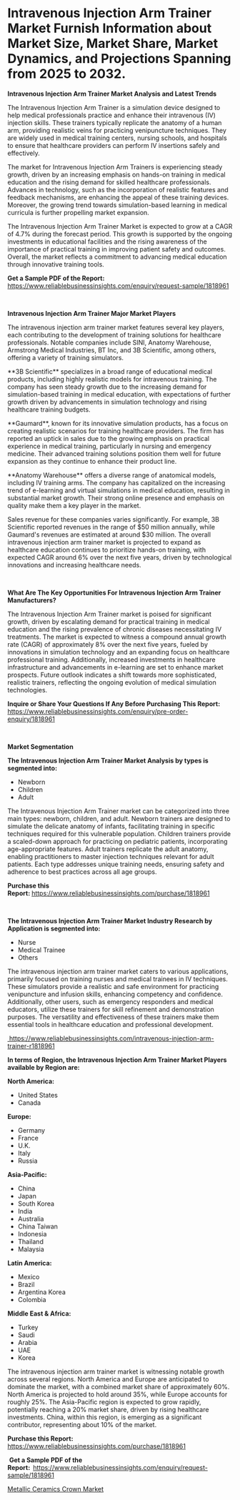 <p><h1>Intravenous Injection Arm Trainer Market Furnish Information about Market Size, Market Share, Market Dynamics, and Projections Spanning from 2025 to 2032.</h1></p><p><strong>Intravenous Injection Arm Trainer Market Analysis and Latest Trends</strong></p>
<p><p>The Intravenous Injection Arm Trainer is a simulation device designed to help medical professionals practice and enhance their intravenous (IV) injection skills. These trainers typically replicate the anatomy of a human arm, providing realistic veins for practicing venipuncture techniques. They are widely used in medical training centers, nursing schools, and hospitals to ensure that healthcare providers can perform IV insertions safely and effectively.</p><p>The market for Intravenous Injection Arm Trainers is experiencing steady growth, driven by an increasing emphasis on hands-on training in medical education and the rising demand for skilled healthcare professionals. Advances in technology, such as the incorporation of realistic features and feedback mechanisms, are enhancing the appeal of these training devices. Moreover, the growing trend towards simulation-based learning in medical curricula is further propelling market expansion. </p><p>The Intravenous Injection Arm Trainer Market is expected to grow at a CAGR of 4.7% during the forecast period. This growth is supported by the ongoing investments in educational facilities and the rising awareness of the importance of practical training in improving patient safety and outcomes. Overall, the market reflects a commitment to advancing medical education through innovative training tools.</p></p>
<p><strong>Get a Sample PDF of the Report:&nbsp;</strong> <a href="https://www.reliablebusinessinsights.com/enquiry/request-sample/1818961?utm_campaign=3038&utm_medium=2&utm_source=Github&utm_content=ia&utm_term=05032025&utm_id=intravenous-injection-arm-trainer">https://www.reliablebusinessinsights.com/enquiry/request-sample/1818961</a></p>
<p>&nbsp;</p>
<p><strong>Intravenous Injection Arm Trainer Major Market Players</strong></p>
<p><p>The intravenous injection arm trainer market features several key players, each contributing to the development of training solutions for healthcare professionals. Notable companies include SINI, Anatomy Warehouse, Armstrong Medical Industries, BT Inc, and 3B Scientific, among others, offering a variety of training simulators.</p><p>**3B Scientific** specializes in a broad range of educational medical products, including highly realistic models for intravenous training. The company has seen steady growth due to the increasing demand for simulation-based training in medical education, with expectations of further growth driven by advancements in simulation technology and rising healthcare training budgets.</p><p>**Gaumard**, known for its innovative simulation products, has a focus on creating realistic scenarios for training healthcare providers. The firm has reported an uptick in sales due to the growing emphasis on practical experience in medical training, particularly in nursing and emergency medicine. Their advanced training solutions position them well for future expansion as they continue to enhance their product line.</p><p>**Anatomy Warehouse** offers a diverse range of anatomical models, including IV training arms. The company has capitalized on the increasing trend of e-learning and virtual simulations in medical education, resulting in substantial market growth. Their strong online presence and emphasis on quality make them a key player in the market.</p><p>Sales revenue for these companies varies significantly. For example, 3B Scientific reported revenues in the range of $50 million annually, while Gaumard's revenues are estimated at around $30 million. The overall intravenous injection arm trainer market is projected to expand as healthcare education continues to prioritize hands-on training, with expected CAGR around 6% over the next five years, driven by technological innovations and increasing healthcare needs.</p></p>
<p>&nbsp;</p>
<p><strong>What Are The Key Opportunities For Intravenous Injection Arm Trainer Manufacturers?</strong></p>
<p><p>The Intravenous Injection Arm Trainer market is poised for significant growth, driven by escalating demand for practical training in medical education and the rising prevalence of chronic diseases necessitating IV treatments. The market is expected to witness a compound annual growth rate (CAGR) of approximately 8% over the next five years, fueled by innovations in simulation technology and an expanding focus on healthcare professional training. Additionally, increased investments in healthcare infrastructure and advancements in e-learning are set to enhance market prospects. Future outlook indicates a shift towards more sophisticated, realistic trainers, reflecting the ongoing evolution of medical simulation technologies.</p></p>
<p><strong>Inquire or Share Your Questions If Any Before Purchasing This Report:</strong> <a href="https://www.reliablebusinessinsights.com/enquiry/pre-order-enquiry/1818961?utm_campaign=3038&utm_medium=2&utm_source=Github&utm_content=ia&utm_term=05032025&utm_id=intravenous-injection-arm-trainer">https://www.reliablebusinessinsights.com/enquiry/pre-order-enquiry/1818961</a></p>
<p>&nbsp;</p>
<p><strong>Market Segmentation</strong></p>
<p><strong>The Intravenous Injection Arm Trainer Market Analysis by types is segmented into:</strong></p>
<p><ul><li>Newborn</li><li>Children</li><li>Adult</li></ul></p>
<p><p>The Intravenous Injection Arm Trainer market can be categorized into three main types: newborn, children, and adult. Newborn trainers are designed to simulate the delicate anatomy of infants, facilitating training in specific techniques required for this vulnerable population. Children trainers provide a scaled-down approach for practicing on pediatric patients, incorporating age-appropriate features. Adult trainers replicate the adult anatomy, enabling practitioners to master injection techniques relevant for adult patients. Each type addresses unique training needs, ensuring safety and adherence to best practices across all age groups.</p></p>
<p><strong>Purchase this Report:&nbsp;</strong><a href="https://www.reliablebusinessinsights.com/purchase/1818961?utm_campaign=3038&utm_medium=2&utm_source=Github&utm_content=ia&utm_term=05032025&utm_id=intravenous-injection-arm-trainer">https://www.reliablebusinessinsights.com/purchase/1818961</a></p>
<p>&nbsp;</p>
<p><strong>The Intravenous Injection Arm Trainer Market Industry Research by Application is segmented into:</strong></p>
<p><ul><li>Nurse</li><li>Medical Trainee</li><li>Others</li></ul></p>
<p><p>The intravenous injection arm trainer market caters to various applications, primarily focused on training nurses and medical trainees in IV techniques. These simulators provide a realistic and safe environment for practicing venipuncture and infusion skills, enhancing competency and confidence. Additionally, other users, such as emergency responders and medical educators, utilize these trainers for skill refinement and demonstration purposes. The versatility and effectiveness of these trainers make them essential tools in healthcare education and professional development.</p></p>
<p><a href="https://www.reliablebusinessinsights.com/intravenous-injection-arm-trainer-r1818961?utm_campaign=3038&utm_medium=2&utm_source=Github&utm_content=ia&utm_term=05032025&utm_id=intravenous-injection-arm-trainer">&nbsp;https://www.reliablebusinessinsights.com/intravenous-injection-arm-trainer-r1818961</a></p>
<p><strong>In terms of Region, the Intravenous Injection Arm Trainer Market Players available by Region are:</strong></p>
<p>
    <p> <strong> North America: </strong>
        <ul>
            <li>United States</li>
            <li>Canada</li>
        </ul>
        </p> 
    <p> <strong> Europe: </strong>
        <ul>
            <li>Germany</li>
            <li>France</li>
            <li>U.K.</li>
            <li>Italy</li>
            <li>Russia</li>
        </ul>
        </p> 
    <p> <strong> Asia-Pacific: </strong>
        <ul>
            <li>China</li>
            <li>Japan</li>
            <li>South Korea</li>
            <li>India</li>
            <li>Australia</li>
            <li>China Taiwan</li>
            <li>Indonesia</li>
            <li>Thailand</li>
            <li>Malaysia</li>
        </ul>
        </p> 
    <p> <strong> Latin America: </strong>
        <ul>
            <li>Mexico</li>
            <li>Brazil</li>
            <li>Argentina Korea</li>
            <li>Colombia</li>
        </ul>
        </p> 
    <p> <strong> Middle East & Africa: </strong>
        <ul>
            <li>Turkey</li>
            <li>Saudi</li>
            <li>Arabia</li>
            <li>UAE</li>
            <li>Korea</li>
        </ul>
    </p>
    </p>
<p><p>The intravenous injection arm trainer market is witnessing notable growth across several regions. North America and Europe are anticipated to dominate the market, with a combined market share of approximately 60%. North America is projected to hold around 35%, while Europe accounts for roughly 25%. The Asia-Pacific region is expected to grow rapidly, potentially reaching a 20% market share, driven by rising healthcare investments. China, within this region, is emerging as a significant contributor, representing about 10% of the market.</p></p>
<p><strong>Purchase this Report: </strong><a href="https://www.reliablebusinessinsights.com/purchase/1818961?utm_campaign=3038&utm_medium=2&utm_source=Github&utm_content=ia&utm_term=05032025&utm_id=intravenous-injection-arm-trainer">https://www.reliablebusinessinsights.com/purchase/1818961</a></p>
<p>&nbsp;<strong>Get a Sample PDF of the Report:&nbsp;&nbsp;</strong><a href="https://www.reliablebusinessinsights.com/enquiry/request-sample/1818961?utm_campaign=3038&utm_medium=2&utm_source=Github&utm_content=ia&utm_term=05032025&utm_id=intravenous-injection-arm-trainer">https://www.reliablebusinessinsights.com/enquiry/request-sample/1818961</a></p>
<p><strong></strong></p>
<p><p><a href="https://github.com/ahamdyzabira4/Market-Research-Report-List-1/blob/main/metallic-ceramics-crown-market.md?utm_campaign=3038&utm_medium=2&utm_source=Github&utm_content=ia&utm_term=05032025&utm_id=intravenous-injection-arm-trainer">Metallic Ceramics Crown Market</a></p></p>